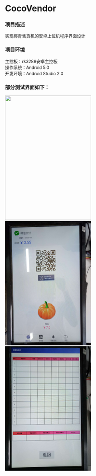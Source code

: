 # CocoVendor

### 项目描述     
实现椰青售货机的安卓上位机程序界面设计    
  
### 项目环境   
主控板：rk3288安卓主控板   
操作系统：Android 5.0   
开发环境：Android Studio 2.0   
    
### 部分测试界面如下：       
<img width="285" height="410" src="https://github.com/ChenHuman/CocoVendor/blob/another/%E6%B5%8B%E8%AF%95%E7%95%8C%E9%9D%A21.gif"/>
<img width="285" height="410" src="https://github.com/ChenHuman/CocoVendor/blob/another/%E6%B5%8B%E8%AF%95%E7%95%8C%E9%9D%A22.jpg"/>
<img width="285" height="410" src="https://github.com/ChenHuman/CocoVendor/blob/another/%E6%B5%8B%E8%AF%95%E7%95%8C%E9%9D%A23.jpg"/>



